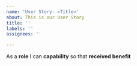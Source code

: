 ```yaml
---
name: 'User Story: <Title>'
about: This is our User Story
title: ''
labels: ''
assignees: ''

---
```


As a **role** I can **capability** so that **received benefit**
